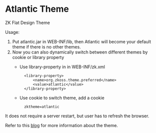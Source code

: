 Atlantic Theme
========

ZK Flat Design Theme

Usage:

1. Put atlantic.jar in WEB-INF/lib, then Atlantic will become your default theme if there is no other themes.
2. Now you can also dynamically switch between different themes by cookie or library property
	* Use library-property in in WEB-INF/zk.xml

			<library-property>
				<name>org.zkoss.theme.preferred</name>
				<value>atlantic</value>
			</library-property>
	* Use cookie to switch theme, add a cookie

			zktheme=atlantic

It does not require a server restart, but user has to refresh the browser.

Refer to this [blog](http://blog.zkoss.org/index.php/2013/10/22/zk-7-introduces-atlantic-theme-a-new-flat-design/) for more information about the theme.
